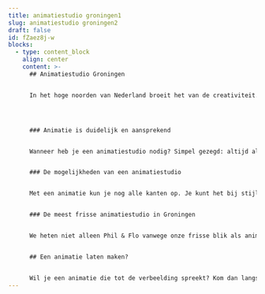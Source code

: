 ```yaml
---
title: animatiestudio groningen1
slug: animatiestudio groningen2
draft: false
id: fZaez8j-w
blocks:
  - type: content_block
    align: center
    content: >-
      ## Animatiestudio Groningen


      In het hoge noorden van Nederland broeit het van de creativiteit. Groningen heeft een allure die creatieve vakmensen aantrekt. Ook voor een professionele animatiestudio hoef je tegenwoordig niet meer naar de Randstad: op het kantoor in de Oude Boteringestraat 71 in Groningen kun je bij Phil & Flo terecht voor al je animatiebehoeften. Wij maken graag en vakkundig allerlei animaties, van uitleganimatie tot commercial, voor bedrijven in en buiten Groningen.




      ### Animatie is duidelijk en aansprekend


      Wanneer heb je een animatiestudio nodig? Simpel gezegd: altijd als je een verhaal te vertellen hebt waarvoor alleen video niet genoeg is. Daarbij kun je denken aan een filmpje om iets uit te leggen (dat wordt ook wel een [explanimation](https://www.philenflo.nl/explanimation/) genoemd), maar ook als het gaat om een luchtige, vrolijke toon aan te slaan. Dat laatste kan goed uitpakken voor een commercial, maar bijvoorbeeld ook voor een bedrijfsanimatie. Daarin laat je kort en duidelijk zien waar jouw onderneming voor staat. [Maak direct een afspraak en leer ons kennen!](https://www.philenflo.nl/contact/)


      ### De mogelijkheden van een animatiestudio


      Met een animatie kun je nog alle kanten op. Je kunt het bij stijlvol 2D houden, of de diepte ingaan met 3D. Daarnaast kies je voor de juiste muziek onder je animatiefilm, en een prettige vertelstem. Zeker bij uitleganimaties is het belangrijk dat je de juiste elementen kiest, zodat de kijkers niet afhaken. Gelukkig weten de vakmensen van Phil & Flo's animatiestudio in Groningen goed wat werkt, en wat niet. Samen met hen ontwikkel je je animatiefilm van concept tot videofilm.


      ### De meest frisse animatiestudio in Groningen


      We heten niet alleen Phil & Flo vanwege onze frisse blik als animatiestudio, maar in Groningen kun je ook bij ons genieten van ons handelsmerk: een verse smoothie. Bijvoorbeeld om eens te komen praten en ontdekken wat er allemaal bij ons mogelijk is. Naast het maken van je video vertellen we je ook hoe je deze zo effectief mogelijk gebruikt. Zo voorkom je dat deze nooit gezien wordt, want dat gebeurd nog te veel. Wij creëren een animatiefilm en adviseren je over de maximale online inzet van deze film!


      ## Een animatie laten maken?


      Wil je een animatie die tot de verbeelding spreekt? Kom dan langs in onze animatiestudio in Groningen. Drink dan een smoothie met ons, dan nemen we direct alle plannen door. Uiteraard kun je ook vragen om een online prijsindicatie!
---
```

